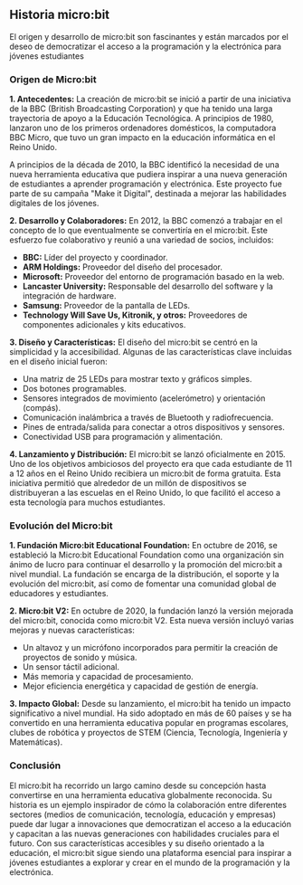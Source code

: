 
## Historia micro:bit

El origen y desarrollo de micro:bit son fascinantes y están marcados por el deseo de democratizar el acceso a la programación y la electrónica para jóvenes estudiantes

### **Origen de Micro:bit**

**1. Antecedentes:**
La creación de micro:bit se inició a partir de una iniciativa de la BBC (British Broadcasting Corporation) y que ha tenido una larga trayectoria de apoyo a la Educación Tecnológica. A principios de 1980, lanzaron uno de los primeros ordenadores domésticos, la computadora BBC Micro, que tuvo un gran impacto en la educación informática en el Reino Unido. 

A principios de la década de 2010, la BBC identificó la necesidad de una nueva herramienta educativa que pudiera inspirar a una nueva generación de estudiantes a aprender programación y electrónica. Este proyecto fue parte de su campaña "Make it Digital", destinada a mejorar las habilidades digitales de los jóvenes.

**2. Desarrollo y Colaboradores:**
En 2012, la BBC comenzó a trabajar en el concepto de lo que eventualmente se convertiría en el micro:bit. Este esfuerzo fue colaborativo y reunió a una variedad de socios, incluidos:

- **BBC:** Líder del proyecto y coordinador.
- **ARM Holdings:** Proveedor del diseño del procesador.
- **Microsoft:** Proveedor del entorno de programación basado en la web.
- **Lancaster University:** Responsable del desarrollo del software y la integración de hardware.
- **Samsung:** Proveedor de la pantalla de LEDs.
- **Technology Will Save Us, Kitronik, y otros:** Proveedores de componentes adicionales y kits educativos.

**3. Diseño y Características:**
El diseño del micro:bit se centró en la simplicidad y la accesibilidad. Algunas de las características clave incluidas en el diseño inicial fueron:

- Una matriz de 25 LEDs para mostrar texto y gráficos simples.
- Dos botones programables.
- Sensores integrados de movimiento (acelerómetro) y orientación (compás).
- Comunicación inalámbrica a través de Bluetooth y radiofrecuencia.
- Pines de entrada/salida para conectar a otros dispositivos y sensores.
- Conectividad USB para programación y alimentación.

**4. Lanzamiento y Distribución:**
El micro:bit se lanzó oficialmente en 2015. Uno de los objetivos ambiciosos del proyecto era que cada estudiante de 11 a 12 años en el Reino Unido recibiera un micro:bit de forma gratuita. Esta iniciativa permitió que alrededor de un millón de dispositivos se distribuyeran a las escuelas en el Reino Unido, lo que facilitó el acceso a esta tecnología para muchos estudiantes.

### **Evolución del Micro:bit**

**1. Fundación Micro:bit Educational Foundation:**
En octubre de 2016, se estableció la Micro:bit Educational Foundation como una organización sin ánimo de lucro para continuar el desarrollo y la promoción del micro:bit a nivel mundial. La fundación se encarga de la distribución, el soporte y la evolución del micro:bit, así como de fomentar una comunidad global de educadores y estudiantes.

**2. Micro:bit V2:**
En octubre de 2020, la fundación lanzó la versión mejorada del micro:bit, conocida como micro:bit V2. Esta nueva versión incluyó varias mejoras y nuevas características:

- Un altavoz y un micrófono incorporados para permitir la creación de proyectos de sonido y música.
- Un sensor táctil adicional.
- Más memoria y capacidad de procesamiento.
- Mejor eficiencia energética y capacidad de gestión de energía.

**3. Impacto Global:**
Desde su lanzamiento, el micro:bit ha tenido un impacto significativo a nivel mundial. Ha sido adoptado en más de 60 países y se ha convertido en una herramienta educativa popular en programas escolares, clubes de robótica y proyectos de STEM (Ciencia, Tecnología, Ingeniería y Matemáticas).

### **Conclusión**

El micro:bit ha recorrido un largo camino desde su concepción hasta convertirse en una herramienta educativa globalmente reconocida. Su historia es un ejemplo inspirador de cómo la colaboración entre diferentes sectores (medios de comunicación, tecnología, educación y empresas) puede dar lugar a innovaciones que democratizan el acceso a la educación y capacitan a las nuevas generaciones con habilidades cruciales para el futuro. Con sus características accesibles y su diseño orientado a la educación, el micro:bit sigue siendo una plataforma esencial para inspirar a jóvenes estudiantes a explorar y crear en el mundo de la programación y la electrónica.